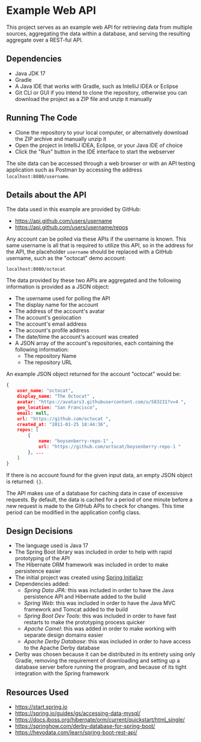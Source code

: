 Example Web API
===============

This project serves as an example web API for retrieving data from multiple sources, aggregating the data within a database, and serving the resulting aggregate over a REST-ful API.

Dependencies
------------
* Java JDK 17
* Gradle
* A Java IDE that works with Gradle, such as IntelliJ IDEA or Eclipse
* Git CLI or GUI if you intend to clone the repository, otherwise you can download the project as a ZIP file and unzip it manually

Running The Code
----------------
* Clone the repository to your local computer, or alternatively download the ZIP archive and manually unzip it
* Open the project in IntelliJ IDEA, Eclipse, or your Java IDE of choice
* Click the "Run" button in the IDE interface to start the webserver

The site data can be accessed through a web browser or with an API testing application such as Postman by accessing the address `localhost:8080/username`.

Details about the API
---------------------

The data used in this example are provided by GitHub:
* https://api.github.com/users/username
* https://api.github.com/users/username/repos

Any account can be polled via these APIs if the username is known. This same username is all that is required to utilize this API, so in the address for the API, the placeholder `username` should be replaced with a GitHub username, such as the "octocat" demo account:
```
localhost:8080/octocat
```
The data provided by these two APIs are aggregated and the following information is provided as a JSON object:
* The username used for polling the API
* The display name for the account
* The address of the account's avatar
* The account's geolocation
* The account's email address
* The account's profile address
* The date/time the account's account was created
* A JSON array of the account's repositories, each containing the following information:
    * The repository Name
    * The repository URL

An example JSON object returned for the account "octocat" would be:
```json
{
    user_name: "octocat",
    display_name: "The Octocat" ,
    avatar: "https://avatars3.githubusercontent.com/u/583231?v=4 ",
    geo_location: "San Francisco",
    email: null,
    url: "https://github.com/octocat ",
    created_at: "2011-01-25 18:44:36",
    repos: [
        {
            name: "boysenberry-repo-1" ,
            url: "https://github.com/octocat/boysenberry-repo-1 "
        }, ...
    ]
}
```
If there is no account found for the given input data, an empty JSON object is returned: `{}`.

The API makes use of a database for caching data in case of excessive requests. By default, the data is cached for a period of one minute before a new request is made to the GitHub APIs to check for changes. This time period can be modified in the application config class.

Design Decisions
----------------
* The language used is Java 17
* The Spring Boot library was included in order to help with rapid prototyping of the API
* The Hibernate ORM framework was included in order to make persistence easier
* The initial project was created using [Spring Initializr](https://start.spring.io)
* Dependencies added:
    * *Spring Data JPA*: this was included in order to have the Java persistence API and Hibernate added to the build
    * *Spring Web*: this was included in order to have the Java MVC framework and Tomcat added to the build
    * *Spring Boot Dev Tools*: this was included in order to have fast restarts to make the prototyping process quicker
    * *Apache Camel*: this was added in order to make working with separate design domains easier
    * *Apache Derby Database*: this was included in order to have access to the Apache Derby database
* Derby was chosen because it can be distributed in its entirety using only Gradle, removing the requirement of downloading and setting up a database server before running the program, and because of its tight integration with the Spring framework

Resources Used
--------------
* https://start.spring.io
* https://spring.io/guides/gs/accessing-data-mysql/
* https://docs.jboss.org/hibernate/orm/current/quickstart/html_single/
* https://springhow.com/derby-database-for-spring-boot/
* https://hevodata.com/learn/spring-boot-rest-api/
